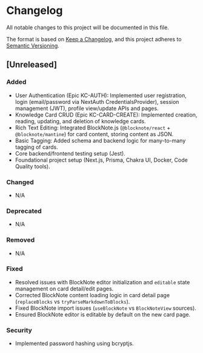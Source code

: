 # Changelog
All notable changes to this project will be documented in this file.

The format is based on [Keep a Changelog](https://keepachangelog.com/en/1.0.0/),
and this project adheres to [Semantic Versioning](https://semver.org/spec/v2.0.0.html).

## [Unreleased]

### Added
- User Authentication (Epic KC-AUTH): Implemented user registration, login (email/password via NextAuth CredentialsProvider), session management (JWT), profile view/update APIs and pages.
- Knowledge Card CRUD (Epic KC-CARD-CREATE): Implemented creation, reading, updating, and deletion of knowledge cards.
- Rich Text Editing: Integrated BlockNote.js (`@blocknote/react` + `@blocknote/mantine`) for card content, storing content as JSON.
- Basic Tagging: Added schema and backend logic for many-to-many tagging of cards.
- Core backend/frontend testing setup (Jest).
- Foundational project setup (Next.js, Prisma, Chakra UI, Docker, Code Quality tools).

### Changed
- N/A

### Deprecated
- N/A

### Removed
- N/A

### Fixed
- Resolved issues with BlockNote editor initialization and `editable` state management on card detail/edit pages.
- Corrected BlockNote content loading logic in card detail page (`replaceBlocks` vs `tryParseMarkdownToBlocks`).
- Fixed BlockNote import issues (`useBlockNote` vs `BlockNoteView` sources).
- Ensured BlockNote editor is editable by default on the new card page.

### Security
- Implemented password hashing using bcryptjs. 